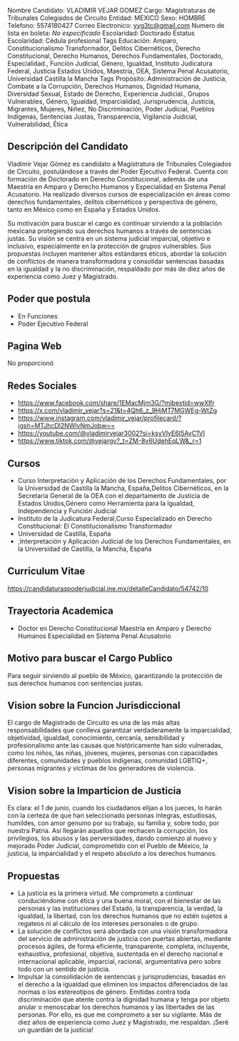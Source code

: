 Nombre Candidato: VLADIMIR VEJAR GOMEZ
Cargo: Magistraturas de Tribunales Colegiados de Circuito
Entidad: MEXICO
Sexo: HOMBRE
Telefono: 5574180427
Correo Electronico: vvg3tc@gmail.com
Numero de lista en boleta: *No especificado*
Escolaridad: Doctorado
Estatus Escolaridad: Cédula profesional
Tags Educación: Amparo, Constitucionalismo Transformador, Delitos Cibernéticos, Derecho Constitucional, Derecho Humanos, Derechos Fundamentales, Doctorado, Especialidad., Función Judicial, Género, Igualdad, Instituto Judicatura Federal, Justicia Estados Unidos, Maestría, OEA, Sistema Penal Acusatorio, Universidad Castilla la Mancha
Tags Propósito: Administración de Justicia, Combate a la Corrupción, Derechos Humanos, Dignidad Humana, Diversidad Sexual, Estado de Derecho, Experiencia Judicial., Grupos Vulnerables, Género, Igualdad, Imparcialidad, Jurisprudencia, Justicia, Migrantes, Mujeres, Niñez, No Discriminación, Poder Judicial, Pueblos Indígenas, Sentencias Justas, Transparencia, Vigilancia Judicial, Vulnerabilidad, Ética


## Descripción del Candidato 

Vladimir Vejar Gómez es candidato a Magistratura de Tribunales Colegiados de Circuito, postulándose a través del Poder Ejecutivo Federal. Cuenta con formación de Doctorado en Derecho Constitucional, además de una Maestría en Amparo y Derecho Humanos y Especialidad en Sistema Penal Acusatorio. Ha realizado diversos cursos de especialización en áreas como derechos fundamentales, delitos cibernéticos y perspectiva de género, tanto en México como en España y Estados Unidos.

Su motivación para buscar el cargo es continuar sirviendo a la población mexicana protegiendo sus derechos humanos a través de sentencias justas. Su visión se centra en un sistema judicial imparcial, objetivo e inclusivo, especialmente en la protección de grupos vulnerables. Sus propuestas incluyen mantener altos estándares éticos, abordar la solución de conflictos de manera transformadora y consolidar sentencias basadas en la igualdad y la no discriminación, respaldado por más de diez años de experiencia como Juez y Magistrado.


## Poder que postula

- En Funciones
- Poder Ejecutivo Federal


## Pagina Web

No proporcionó


## Redes Sociales

- https://www.facebook.com/share/1EMacMjm3G/?mibextid=wwXlfr
- https://x.com/vladimir_vejar?s=21&t=4Qh6_z_9HjMT7MGWEg-WtZg
- https://www.instagram.com/vladimir_vejar/profilecard/?igsh=MTJhcDl2NWlvNmJobw==
- https://youtube.com/@vladimirvejar3002?si=ksyVIyE6I5AyC1VI
- https://www.tiktok.com/@vejargv?_t=ZM-8v6UdehEqLW&_r=1


## Cursos

- Curso Interpretación y Aplicación de los Derechos Fundamentales, por la Universidad de Castilla la Mancha, España,Delitos Cibernéticos, en la Secretaría General de la OEA con el departamento de Justicia de Estados Unidos,Género como Herramienta para la Igualdad, Independencia y Función Judicial
- Instituto de la Judicatura Federal,Curso Especializado en Derecho Constitucional: El Constitucionalismo Transformador
- Universidad de Castilla, España
- ,Interpretación y Aplicación Judicial de los Derechos Fundamentales, en la Universidad de Castilla, la Mancha, España


## Curriculum Vitae

https://candidaturaspoderjudicial.ine.mx/detalleCandidato/54742/10


## Trayectoria Academica

- Doctor en Derecho Constitucional Maestría en Amparo y Derecho Humanos Especialidad en Sistema Penal Acusatorio


## Motivo para buscar el Cargo Publico

Para seguir sirviendo al pueblo de México, garantizando la protección de sus derechos humanos con sentencias justas.


## Vision sobre la Funcion Jurisdiccional

El cargo de Magistrado de Circuito es una de las más altas responsabilidades que conlleva garantizar verdaderamente la imparcialidad, objetividad, igualdad, conocimiento, cercanía, sensibilidad y profesionalismo ante las causas que históricamente han sido vulneradas, como los niños, las niñas, jóvenes, mujeres, personas con capacidades diferentes, comunidades y pueblos indígenas, comunidad LGBTIQ+, personas migrantes y víctimas de los generadores de violencia.


## Vision sobre la Imparticion de Justicia

Es clara: el 1 de junio, cuando los ciudadanos elijan a los jueces, lo harán con la certeza de que han seleccionado personas íntegras, estudiosas, humildes, con amor genuino por su trabajo, su familia y, sobre todo, por nuestra Patria. Así llegarán aquellos que rechacen la corrupción, los privilegios, los abusos y las perversidades, dando comienzo al nuevo y mejorado Poder Judicial, comprometido con el Pueblo de México, la justicia, la imparcialidad y el respeto absoluto a los derechos humanos.


## Propuestas

- La justicia es la primera virtud. Me comprometo a continuar conduciéndome con ética y una buena moral, con el bienestar de las personas y las instituciones del Estado, la transparencia, la verdad, la igualdad, la libertad, con los derechos humanos que no estén sujetos a regateos ni al cálculo de los intereses personales o de grupo.
- La solución de conflictos será abordada con una visión transformadora del servicio de administración de justicia con puertas abiertas, mediante procesos ágiles, de forma eficiente, transparente, completa, incluyente, exhaustiva, profesional, objetiva, sustentada en el derecho nacional e internacional aplicable, imparcial, racional, argumentativa pero sobre todo con un sentido de justicia.
- Impulsar la consolidación de sentencias y jurisprudencias, basadas en el derecho a la igualdad que eliminen los impactos diferenciados de las normas o los estereotipos de género. Emitidas contra toda discriminación que atente contra la dignidad humana y tenga por objeto anular o menoscabar los derechos humanos y las libertades de las personas. Por ello, es que me comprometo a ser su vigilante. Más de diez años de experiencia como Juez y Magistrado, me respaldan. ¡Seré un guardián de la justicia!

